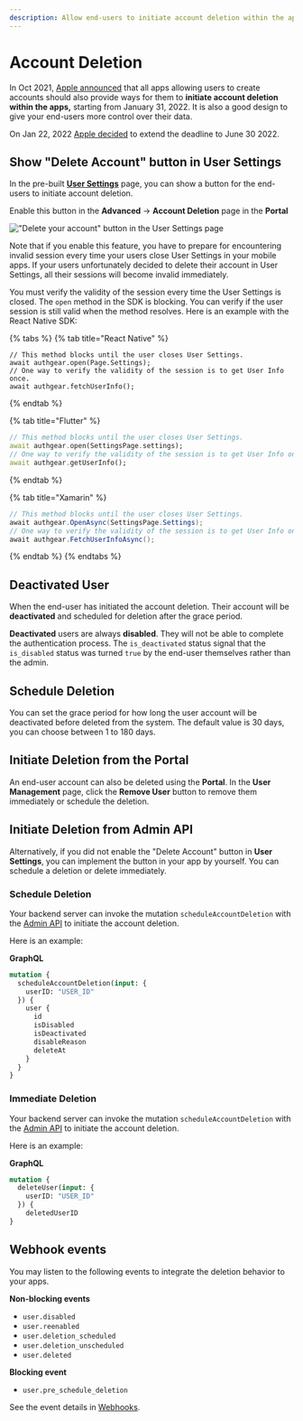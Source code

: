 ```yaml
---
description: Allow end-users to initiate account deletion within the apps.
---
```


# Account Deletion

In Oct 2021, [Apple announced](https://developer.apple.com/news/?id=mdkbobfo) that all apps allowing users to create accounts should also provide ways for them to **initiate account deletion within the apps,** starting from January 31, 2022. It is also a good design to give your end-users more control over their data.

On Jan 22, 2022 [Apple decided](https://developer.apple.com/news/?id=i71db0mv) to extend the deadline to June 30 2022.

## Show "Delete Account" button in User Settings

In the pre-built [**User Settings**](auth-ui.md) page, you can show a button for the end-users to initiate account deletion.

Enable this button in the **Advanced** -> **Account Deletion** page in the **Portal**

!["Delete your account" button in the User Settings page](<../.gitbook/assets/Delete Your Account Button.jpg>)

Note that if you enable this feature, you have to prepare for encountering invalid session every time your users close User Settings in your mobile apps. If your users unfortunately decided to delete their account in User Settings, all their sessions will become invalid immediately.

You must verify the validity of the session every time the User Settings is closed. The `open` method in the SDK is blocking. You can verify if the user session is still valid when the method resolves. Here is an example with the React Native SDK:

{% tabs %}
{% tab title="React Native" %}
```tsx
// This method blocks until the user closes User Settings.
await authgear.open(Page.Settings);
// One way to verify the validity of the session is to get User Info once.
await authgear.fetchUserInfo();
```
{% endtab %}

{% tab title="Flutter" %}
```dart
// This method blocks until the user closes User Settings.
await authgear.open(SettingsPage.settings);
// One way to verify the validity of the session is to get User Info once.
await authgear.getUserInfo();
```
{% endtab %}

{% tab title="Xamarin" %}
```csharp
// This method blocks until the user closes User Settings.
await authgear.OpenAsync(SettingsPage.Settings);
// One way to verify the validity of the session is to get User Info once.
await authgear.FetchUserInfoAsync();
```
{% endtab %}
{% endtabs %}

## Deactivated User

When the end-user has initiated the account deletion. Their account will be **deactivated** and scheduled for deletion after the grace period.

**Deactivated** users are always **disabled**. They will not be able to complete the authentication process. The `is_deactivated` status signal that the `is_disabled` status was turned `true` by the end-user themselves rather than the admin.

## Schedule Deletion

You can set the grace period for how long the user account will be deactivated before deleted from the system. The default value is 30 days, you can choose between 1 to 180 days.

## Initiate Deletion from the Portal

An end-user account can also be deleted using the **Portal**. In the **User Management** page, click the **Remove User** button to remove them immediately or schedule the deletion.

## Initiate Deletion from Admin API

Alternatively, if you did not enable the "Delete Account" button in **User Settings**, you can implement the button in your app by yourself. You can schedule a deletion or delete immediately.

### Schedule Deletion

Your backend server can invoke the mutation `scheduleAccountDeletion` with the [Admin API](../apis/admin-api/) to initiate the account deletion.

Here is an example:

**GraphQL**

```graphql
mutation {
  scheduleAccountDeletion(input: {
    userID: "USER_ID"
  }) {
    user {
      id
      isDisabled
      isDeactivated
      disableReason
      deleteAt
    }
  }
}
```

### Immediate Deletion

Your backend server can invoke the mutation `scheduleAccountDeletion` with the [Admin API](../apis/admin-api/) to initiate the account deletion.

Here is an example:

**GraphQL**

```graphql
mutation {
  deleteUser(input: {
    userID: "USER_ID"
  }) {
    deletedUserID
}
```

## Webhook events

You may listen to the following events to integrate the deletion behavior to your apps.

**Non-blocking events**

* `user.disabled`
* `user.reenabled`
* `user.deletion_scheduled`
* `user.deletion_unscheduled`
* `user.deleted`

**Blocking event**

* `user.pre_schedule_deletion`

See the event details in [Webhooks](broken-reference/).
